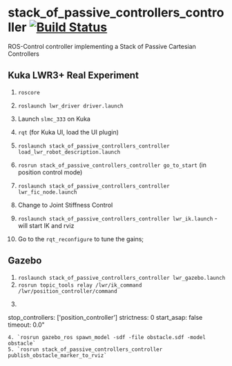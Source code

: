 # stack_of_passive_controllers_controller [![Build Status](https://travis-ci.org/wxmerkt/stack_of_passive_controllers_controller.svg?branch=master)](https://travis-ci.org/wxmerkt/stack_of_passive_controllers_controller)

ROS-Control controller implementing a Stack of Passive Cartesian Controllers

## Kuka LWR3+ Real Experiment
1. `roscore`
2. `roslaunch lwr_driver driver.launch`
3. Launch `slmc_333` on Kuka
4. `rqt` (for Kuka UI, load the UI plugin)
5. `roslaunch stack_of_passive_controllers_controller load_lwr_robot_description.launch`
6. `rosrun stack_of_passive_controllers_controller go_to_start` (in position control mode)
7. `roslaunch stack_of_passive_controllers_controller lwr_fic_node.launch`
8. Change to Joint Stiffness Control

6. `roslaunch stack_of_passive_controllers_controller lwr_ik.launch` - will start IK and rviz
8. Go to the `rqt_reconfigure` to tune the gains; 

## Gazebo
1. `roslaunch stack_of_passive_controllers_controller lwr_gazebo.launch`
2. `rosrun topic_tools relay /lwr/ik_command /lwr/position_controller/command`
3. ```rosservice call /lwr/controller_manager/switch_controller "start_controllers: ['stack_of_fic']
stop_controllers: ['position_controller']
strictness: 0
start_asap: false
timeout: 0.0"
```
4. `rosrun gazebo_ros spawn_model -sdf -file obstacle.sdf -model obstacle`
5. `rosrun stack_of_passive_controllers_controller publish_obstacle_marker_to_rviz`
